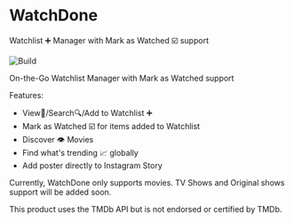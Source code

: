 # WatchDone
Watchlist ➕ Manager with Mark as Watched ☑️ support

![Build](https://github.com/thesandipv/watchdone/workflows/Android%20CI/badge.svg)

On-the-Go Watchlist Manager with Mark as Watched support

Features:
- View👀/Search🔍/Add to Watchlist ➕
- Mark as Watched ☑️ for items added to Watchlist
- Discover 👁️ Movies
- Find what's trending 📈 globally
- Add poster directly to Instagram Story

Currently, WatchDone only supports movies. TV Shows and Original shows support will be added soon.

This product uses the TMDb API but is not endorsed or certified by TMDb.